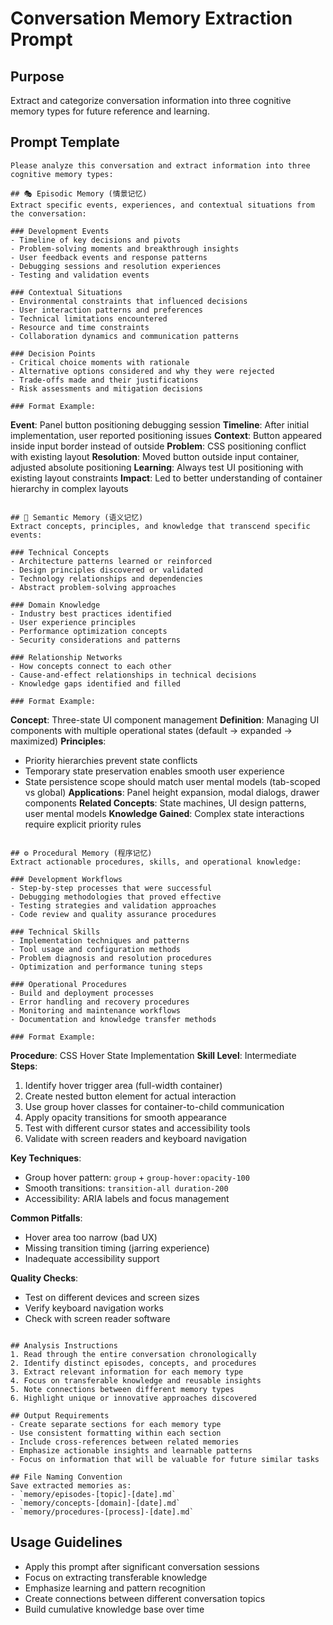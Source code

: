 # Conversation Memory Extraction Prompt

## Purpose
Extract and categorize conversation information into three cognitive memory types for future reference and learning.

## Prompt Template

```
Please analyze this conversation and extract information into three cognitive memory types:

## 🎭 Episodic Memory (情景记忆)
Extract specific events, experiences, and contextual situations from the conversation:

### Development Events
- Timeline of key decisions and pivots
- Problem-solving moments and breakthrough insights
- User feedback events and response patterns
- Debugging sessions and resolution experiences
- Testing and validation events

### Contextual Situations  
- Environmental constraints that influenced decisions
- User interaction patterns and preferences
- Technical limitations encountered
- Resource and time constraints
- Collaboration dynamics and communication patterns

### Decision Points
- Critical choice moments with rationale
- Alternative options considered and why they were rejected
- Trade-offs made and their justifications
- Risk assessments and mitigation decisions

### Format Example:
```
**Event**: Panel button positioning debugging session
**Timeline**: After initial implementation, user reported positioning issues
**Context**: Button appeared inside input border instead of outside
**Problem**: CSS positioning conflict with existing layout
**Resolution**: Moved button outside input container, adjusted absolute positioning
**Learning**: Always test UI positioning with existing layout constraints
**Impact**: Led to better understanding of container hierarchy in complex layouts
```

## 🧠 Semantic Memory (语义记忆)  
Extract concepts, principles, and knowledge that transcend specific events:

### Technical Concepts
- Architecture patterns learned or reinforced
- Design principles discovered or validated
- Technology relationships and dependencies
- Abstract problem-solving approaches

### Domain Knowledge
- Industry best practices identified
- User experience principles
- Performance optimization concepts
- Security considerations and patterns

### Relationship Networks
- How concepts connect to each other
- Cause-and-effect relationships in technical decisions
- Knowledge gaps identified and filled

### Format Example:
```
**Concept**: Three-state UI component management
**Definition**: Managing UI components with multiple operational states (default → expanded → maximized)
**Principles**: 
- Priority hierarchies prevent state conflicts
- Temporary state preservation enables smooth user experience
- State persistence scope should match user mental models (tab-scoped vs global)
**Applications**: Panel height expansion, modal dialogs, drawer components
**Related Concepts**: State machines, UI design patterns, user mental models
**Knowledge Gained**: Complex state interactions require explicit priority rules
```

## ⚙️ Procedural Memory (程序记忆)
Extract actionable procedures, skills, and operational knowledge:

### Development Workflows
- Step-by-step processes that were successful
- Debugging methodologies that proved effective
- Testing strategies and validation approaches
- Code review and quality assurance procedures

### Technical Skills
- Implementation techniques and patterns
- Tool usage and configuration methods
- Problem diagnosis and resolution procedures
- Optimization and performance tuning steps

### Operational Procedures
- Build and deployment processes
- Error handling and recovery procedures
- Monitoring and maintenance workflows
- Documentation and knowledge transfer methods

### Format Example:
```
**Procedure**: CSS Hover State Implementation
**Skill Level**: Intermediate
**Steps**:
1. Identify hover trigger area (full-width container)
2. Create nested button element for actual interaction
3. Use group hover classes for container-to-child communication
4. Apply opacity transitions for smooth appearance
5. Test with different cursor states and accessibility tools
6. Validate with screen readers and keyboard navigation

**Key Techniques**:
- Group hover pattern: `group` + `group-hover:opacity-100`
- Smooth transitions: `transition-all duration-200`
- Accessibility: ARIA labels and focus management

**Common Pitfalls**:
- Hover area too narrow (bad UX)
- Missing transition timing (jarring experience)
- Inadequate accessibility support

**Quality Checks**:
- Test on different devices and screen sizes
- Verify keyboard navigation works
- Check with screen reader software
```

## Analysis Instructions
1. Read through the entire conversation chronologically
2. Identify distinct episodes, concepts, and procedures
3. Extract relevant information for each memory type
4. Focus on transferable knowledge and reusable insights
5. Note connections between different memory types
6. Highlight unique or innovative approaches discovered

## Output Requirements
- Create separate sections for each memory type
- Use consistent formatting within each section
- Include cross-references between related memories
- Emphasize actionable insights and learnable patterns
- Focus on information that will be valuable for future similar tasks

## File Naming Convention
Save extracted memories as:
- `memory/episodes-[topic]-[date].md`
- `memory/concepts-[domain]-[date].md` 
- `memory/procedures-[process]-[date].md`
```

## Usage Guidelines
- Apply this prompt after significant conversation sessions
- Focus on extracting transferable knowledge
- Emphasize learning and pattern recognition
- Create connections between different conversation topics
- Build cumulative knowledge base over time